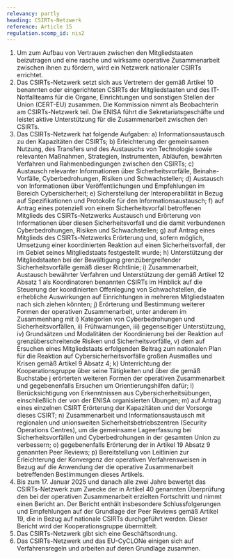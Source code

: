 ```yaml
---
relevancy: partly
heading: CSIRTs-Netzwerk
reference: Article 15
regulation.scomp_id: nis2
---
```


1. Um zum Aufbau von Vertrauen zwischen den Mitgliedstaaten beizutragen und eine rasche und wirksame operative Zusammenarbeit zwischen ihnen zu fördern, wird ein Netzwerk nationaler CSIRTs errichtet.
2. Das CSIRTs-Netzwerk setzt sich aus Vertretern der gemäß Artikel 10 benannten oder eingerichteten CSIRTs der Mitgliedstaaten und des IT-Notfallteams für die Organe, Einrichtungen und sonstigen Stellen der Union (CERT-EU) zusammen. Die Kommission nimmt als Beobachterin am CSIRTs-Netzwerk teil. Die ENISA führt die Sekretariatsgeschäfte und leistet aktive Unterstützung für die Zusammenarbeit zwischen den CSIRTs.
3. Das CSIRTs-Netzwerk hat folgende Aufgaben:
    a) Informationsaustausch zu den Kapazitäten der CSIRTs;
    b) Erleichterung der gemeinsamen Nutzung, des Transfers und des Austauschs von Technologie sowie relevanten Maßnahmen, Strategien, Instrumenten, Abläufen, bewährten Verfahren und Rahmenbedingungen zwischen den CSIRTs;
    c) Austausch relevanter Informationen über Sicherheitsvorfälle, Beinahe-Vorfälle, Cyberbedrohungen, Risiken und Schwachstellen;
    d) Austausch von Informationen über Veröffentlichungen und Empfehlungen im Bereich Cybersicherheit; e) Sicherstellung der Interoperabilität in Bezug auf Spezifikationen und Protokolle für den Informationsaustausch;
    f) auf Antrag eines potenziell von einem Sicherheitsvorfall betroffenen Mitglieds des CSIRTs-Netzwerks Austausch und Erörterung von Informationen über diesen Sicherheitsvorfall und die damit verbundenen Cyberbedrohungen, Risiken und Schwachstellen;
    g) auf Antrag eines Mitglieds des CSIRTs-Netzwerks Erörterung und, sofern möglich, Umsetzung einer koordinierten Reaktion auf einen Sicherheitsvorfall, der im Gebiet seines Mitgliedstaats festgestellt wurde;
    h) Unterstützung der Mitgliedstaaten bei der Bewältigung grenzübergreifender Sicherheitsvorfälle gemäß dieser Richtlinie;
    i) Zusammenarbeit, Austausch bewährter Verfahren und Unterstützung der gemäß Artikel 12 Absatz 1 als Koordinatoren benannten CSIRTs im Hinblick auf die Steuerung der koordinierten Offenlegung von Schwachstellen, die erhebliche Auswirkungen auf Einrichtungen in mehreren Mitgliedstaaten nach sich ziehen könnten;
    j) Erörterung und Bestimmung weiterer Formen der operativen Zusammenarbeit, unter anderem im Zusammenhang mit
        i) Kategorien von Cyberbedrohungen und Sicherheitsvorfällen,
        ii) Frühwarnungen,
        iii) gegenseitiger Unterstützung,
        iv) Grundsätzen und Modalitäten der Koordinierung bei der Reaktion auf grenzüberschreitende Risiken und Sicherheitsvorfälle,
        v) dem auf Ersuchen eines Mitgliedstaats erfolgenden Beitrag zum nationalen Plan für die Reaktion auf Cybersicherheitsvorfälle großen Ausmaßes und Krisen gemäß Artikel 9 Absatz 4;
    k) Unterrichtung der Kooperationsgruppe über seine Tätigkeiten und über die gemäß Buchstabe j erörterten weiteren Formen der operativen Zusammenarbeit und gegebenenfalls Ersuchen um Orientierungshilfen dafür;
    l) Berücksichtigung von Erkenntnissen aus Cybersicherheitsübungen, einschließlich der von der ENISA organisierten Übungen;
    m) auf Antrag eines einzelnen CSIRT Erörterung der Kapazitäten und der Vorsorge dieses CSIRT;
    n) Zusammenarbeit und Informationsaustausch mit regionalen und unionsweiten Sicherheitsbetriebszentren (Security Operations Centres), um die gemeinsame Lageerfassung bei Sicherheitsvorfällen und Cyberbedrohungen in der gesamten Union zu verbessern;
    o) gegebenenfalls Erörterung der in Artikel 19 Absatz 9 genannten Peer Reviews;
    p) Bereitstellung von Leitlinien zur Erleichterung der Konvergenz der operativen Verfahrensweisen in Bezug auf die Anwendung der die operative Zusammenarbeit betreffenden Bestimmungen dieses Artikels.
4. Bis zum 17. Januar 2025 und danach alle zwei Jahre bewertet das CSIRTs-Netzwerk zum Zwecke der in Artikel 40 genannten Überprüfung den bei der operativen Zusammenarbeit erzielten Fortschritt und nimmt einen Bericht an. Der Bericht enthält insbesondere Schlussfolgerungen und Empfehlungen auf der Grundlage der Peer Reviews gemäß Artikel 19, die in Bezug auf nationale CSIRTs durchgeführt werden. Dieser Bericht wird der Kooperationsgruppe übermittelt.
5. Das CSIRTs-Netzwerk gibt sich eine Geschäftsordnung.
6. Das CSIRTs-Netzwerk und das EU-CyCLONe einigen sich auf Verfahrensregeln und arbeiten auf deren Grundlage zusammen.
